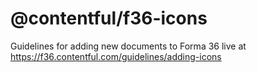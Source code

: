 # @contentful/f36-icons

Guidelines for adding new documents to Forma 36 live at https://f36.contentful.com/guidelines/adding-icons
